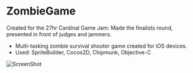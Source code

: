 ZombieGame
==========

Created for the 27hr Cardinal Game Jam: Made the finalists round, presented in front of judges and jammers.

- Multi-tasking zombie survival shooter game created for iOS devices.
- Used: SpriteBuilder, Cocos2D, Chipmunk, Objective-C

![ScreenShot](https://raw.github.com/lynneokada/ZombieGame/master/IMG_2887.PNG)